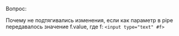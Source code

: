 Вопрос:

Почему не подтягивались изменения, если как параметр в pipe передавалось значение f.value, где f:
```<input type="text" #f>```